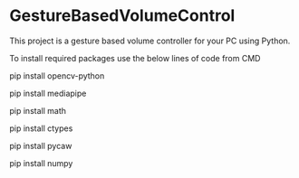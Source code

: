# GestureBasedVolumeControl
This project is a gesture based volume controller for your PC using Python.



To install required packages use the below lines of code from CMD

pip install opencv-python

pip install mediapipe

pip install math

pip install ctypes

pip install pycaw

pip install numpy


